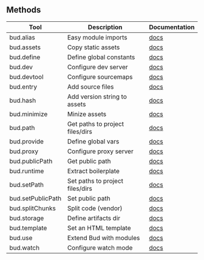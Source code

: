 ## Methods

| Tool            | Description                     | Documentation             |
| --------------- | ------------------------------- | ------------------------- |
| bud.alias       | Easy module imports             | [docs](docs:config/alias)      |
| bud.assets      | Copy static assets              | [docs](docs:config/assets)     |
| bud.define      | Define global constants         | [docs](docs:config/define)     |
| bud.dev         | Configure dev server            | [docs](docs:config/dev)        |
| bud.devtool     | Configure sourcemaps            | [docs](docs:config/devtool)    |
| bud.entry       | Add source files                | [docs](docs:config/entry)      |
| bud.hash        | Add version string to assets    | [docs](docs:config/hash)       |
| bud.minimize    | Minize assets                   | [docs](docs:config/minimize)   |
| bud.path        | Get paths to project files/dirs | [docs](docs:config/path)       |
| bud.provide     | Define global vars              | [docs](docs:config/provide)    |
| bud.proxy       | Configure proxy server          | [docs](docs:config/proxy)      |
| bud.publicPath  | Get public path                 | [docs](docs:config/publicPath) |
| bud.runtime     | Extract boilerplate             | [docs](docs:config/runtime)    |
| bud.setPath     | Set paths to project files/dirs | [docs](docs:config/setPath)    |
| bud.setPublicPath | Set public path               | [docs](docs:config/setPublicPath) |
| bud.splitChunks | Split code (vendor)             | [docs](docs:config/vendor)     |
| bud.storage     | Define artifacts dir            | [docs](docs:config/storage)    |
| bud.template    | Set an HTML template            | [docs](docs:config/template)   |
| bud.use         | Extend Bud with modules         | [docs](docs:config/use)        |
| bud.watch       | Configure watch mode            | [docs](docs:config/watch)      |
